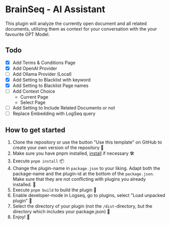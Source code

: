 # BrainSeq - AI Assistant

This plugin will analyze the currently open document and all related documents, utilizing them as context for your conversation with the your favourite GPT Model.

## Todo
- [x] Add Terms & Conditions Page
- [x] Add OpenAI Provider
- [ ] Add Ollama Provider (Local)
- [x] Add Setting to Blacklist with keyword
- [x] Add Setting to Blacklist Page names
- [ ] Add Context Choice 
  - Current Page
  - Select Page
- [ ] Add Setting to Include Related Documents or not
- [ ] Replace Embedding with LogSeq query

## How to get started
1. Clone the repository or use the button "Use this template" on GitHub to create your own version of the repository 🔨
2. Make sure you have pnpm installed, [install](https://pnpm.io/installation) if necessary 🛠
3. Execute `pnpm install` 📦
4. Change the plugin-name in `package.json` to your liking. Adapt both the package-name and the plugin-id at the bottom of the `package.json`. Make sure that they are not conflicting with plugins you already installed. 📝
5. Execute `pnpm build` to build the plugin 🚧
6. Enable developer-mode in Logseq, go to plugins, select "Load unpacked plugin" 🔌
7. Select the directory of your plugin (not the `/dist`-directory, but the directory which includes your package.json) 📂
8. Enjoy! 🎉
